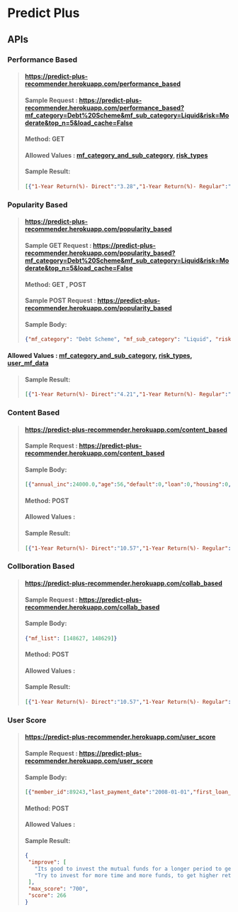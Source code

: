 # Predict Plus
## APIs

### Performance Based

> 
> #### https://predict-plus-recommender.herokuapp.com/performance_based
> 
> #### Sample Request : https://predict-plus-recommender.herokuapp.com/performance_based?mf_category=Debt%20Scheme&mf_sub_category=Liquid&risk=Moderate&top_n=5&load_cache=False
> #### Method: GET
> #### Allowed Values : [mf_category_and_sub_category](reference_data\mf_category_and_sub_category.csv), [risk_types](reference_data\risk_types.csv)
> #### Sample Result: 
> 
> ```json
> [{"1-Year Return(%)- Direct":"3.28","1-Year Return(%)- Regular":"3.21","3-Year Return(%)- Direct":"5.10","3-Year Return(%)- Regular":"5.04","5-Year Return(%)- Direct":"5.88","5-Year Return(%)- Regular":"5.81","benchmark":"NIFTY Liquid Fund Index","latest NAV- Direct":"2,325.0887","latest NAV- Regular":"2,311.9423","risk":"Moderate","scheme_name":"Axis Liquid Fund"},{"1-Year Return(%)- Direct":"3.25","1-Year Return(%)- Regular":"3.17","3-Year Return(%)- Direct":"4.98","3-Year Return(%)- Regular":"4.89","5-Year Return(%)- Direct":"5.80","5-Year Return(%)- Regular":"5.71","benchmark":"CRISIL Liquid Fund Index","latest NAV- Direct":"2,408.2207","latest NAV- Regular":"2,388.7586","risk":"Moderate","scheme_name":"BOI AXA Liquid Fund"},{"1-Year Return(%)- Direct":"3.42","1-Year Return(%)- Regular":"3.17","3-Year Return(%)- Direct":"5.19","3-Year Return(%)- Regular":"4.96","5-Year Return(%)- Direct":"5.89","5-Year Return(%)- Regular":"5.70","benchmark":"NIFTY Liquid Fund Index","latest NAV- Direct":"2,702.5092","latest NAV- Regular":"2,668.2378","risk":"Moderate","scheme_name":"Edelweiss Liquid Fund"},{"1-Year Return(%)- Direct":"3.23","1-Year Return(%)- Regular":"3.13","3-Year Return(%)- Direct":"5.01","3-Year Return(%)- Regular":"4.91","5-Year Return(%)- Direct":"5.76","5-Year Return(%)- Regular":"5.65","benchmark":"CRISIL Liquid Fund Index","latest NAV- Direct":"4,116.2249","latest NAV- Regular":"4,085.7339","risk":"Moderate","scheme_name":"HDFC Liquid Fund"},{"1-Year Return(%)- Direct":"2.93","1-Year Return(%)- Regular":"2.88","3-Year Return(%)- Direct":"4.41","3-Year Return(%)- Regular":"4.36","5-Year Return(%)- Direct":"5.25","5-Year Return(%)- Regular":"5.20","benchmark":"CRISIL Liquid Fund Index","latest NAV- Direct":"1,615.7312","latest NAV- Regular":"1,609.3442","risk":"Moderate","scheme_name":"IIFL Liquid Fund"}]
> ```

### Popularity Based

> #### https://predict-plus-recommender.herokuapp.com/popularity_based
> 
> #### Sample GET Request : https://predict-plus-recommender.herokuapp.com/popularity_based?mf_category=Debt%20Scheme&mf_sub_category=Liquid&risk=Moderate&top_n=5&load_cache=False
> #### Method: GET , POST
> #### Sample POST Request : https://predict-plus-recommender.herokuapp.com/popularity_based
> #### Sample Body:
> ``` json
> {"mf_category": "Debt Scheme", "mf_sub_category": "Liquid", "risk": "Moderate", "top_n": 5, "load_cache": "False", "user_mf_data": [{"member_id": 1192831, "mf_id": 144587}, {"member_id": 791766, "mf_id": 142589}, {"member_id": 906393, "mf_id": 117974}, {"member_id": 1044569, "mf_id": 139949}, {"member_id": 254710, "mf_id": 133174}, {"member_id": 1040627, "mf_id": 112495}, {"member_id": 826908, "mf_id": 109831}, {"member_id": 668840, "mf_id": 118317}, {"member_id": 615728, "mf_id": 140874}, {"member_id": 549918, "mf_id": 143504}, {"member_id": 824662, "mf_id": 143159}, {"member_id": 1269741, "mf_id": 142144}, {"member_id": 888956, "mf_id": 143154}, {"member_id": 1035551, "mf_id": 148563}, {"member_id": 855725, "mf_id": 134410}, {"member_id": 919753, "mf_id": 135973}, {"member_id": 998063, "mf_id": 148656}, {"member_id": 1271576, "mf_id": 105559}, {"member_id": 1051800, "mf_id": 128612}, {"member_id": 855725, "mf_id": 129147}, {"member_id": 1247371, "mf_id": 130145}, {"member_id": 350763, "mf_id": 148516}, {"member_id": 1073920, "mf_id": 129021}, {"member_id": 999126, "mf_id": 139761}, {"member_id": 1026182, "mf_id": 128781}, {"member_id": 734013, "mf_id": 145340}, {"member_id": 928336, "mf_id": 112718}, {"member_id": 804940, "mf_id": 147377}, {"member_id": 766849, "mf_id": 118429}, {"member_id": 513879, "mf_id": 130169}, {"member_id": 776031, "mf_id": 119565}]}
> ```
#### Allowed Values : [mf_category_and_sub_category](reference_data\mf_category_and_sub_category.csv), [risk_types](reference_data\risk_types.csv), [user_mf_data](reference_data\user_mf_data.csv)

> #### Sample Result: 
> 
> ```json
> [{"1-Year Return(%)- Direct":"4.21","1-Year Return(%)- Regular":"4.01","3-Year Return(%)- Direct":"4.56","3-Year Return(%)- Regular":"4.38","5-Year Return(%)- Direct":"5.22","5-Year Return(%)- Regular":"5.08","benchmark":"CRISIL Money Market Index","latest NAV- Direct":"3,750.6699","latest NAV- Regular":"3,716.5762","risk":"Moderate","scheme_name":"Tata Money Market Fund"},{"1-Year Return(%)- Direct":"3.23","1-Year Return(%)- Regular":"3.18","3-Year Return(%)- Direct":"5.02","3-Year Return(%)- Regular":"4.97","5-Year Return(%)- Direct":"5.81","5-Year Return(%)- Regular":"5.76","benchmark":"NIFTY Liquid Fund Index","latest NAV- Direct":"2,867.7412","latest NAV- Regular":"2,853.9973","risk":"Moderate","scheme_name":"L&T Liquid Fund"},{"1-Year Return(%)- Direct":"4.99","1-Year Return(%)- Regular":"3.91","3-Year Return(%)- Direct":"4.19","3-Year Return(%)- Regular":"3.16","5-Year Return(%)- Direct":"4.93","5-Year Return(%)- Regular":"3.92","benchmark":"CRISIL Short-Term Bond Index","latest NAV- Direct":"34.4743","latest NAV- Regular":"31.7902","risk":"Moderate","scheme_name":"HSBC Short Duration Fund"},{"1-Year Return(%)- Direct":"3.98","1-Year Return(%)- Regular":"2.82","3-Year Return(%)- Direct":"9.44","3-Year Return(%)- Regular":"8.28","5-Year Return(%)- Direct":"7.45","5-Year Return(%)- Regular":"6.41","benchmark":"CRISIL Composite Bond Index","latest NAV- Direct":"49.5722","latest NAV- Regular":"46.1093","risk":"Moderate","scheme_name":"Canara Robeco Income Fund"},{"1-Year Return(%)- Direct":"1.82","1-Year Return(%)- Regular":"1.04","3-Year Return(%)- Direct":"8.24","3-Year Return(%)- Regular":"7.39","5-Year Return(%)- Direct":"6.33","5-Year Return(%)- Regular":"5.51","benchmark":"CRISIL 10-Year Gilt","latest NAV- Direct":"2,428.4180","latest NAV- Regular":"2,258.8412","risk":"Moderate","scheme_name":"Invesco India Gilt Fund"}]
> ```


### Content Based

> #### https://predict-plus-recommender.herokuapp.com/content_based
> 
> #### Sample Request : https://predict-plus-recommender.herokuapp.com/content_based
> #### Sample Body:
> ``` json
> [{"annual_inc":24000.0,"age":56,"default":0,"loan":0,"housing":0,"amount":16153,"tenure_yr":13,"home_ownership":"RENT","marital":"married","education":"basic.4y","risk":"Moderately High","job":"Others","mf_pref":"Debt Scheme","mf_sub_pref":"Medium to Long Duration","loan_status":"Fully Paid"}]
> ```
> #### Method: POST
> #### Allowed Values : 
> #### Sample Result: 
> 
> ```json
> [{"1-Year Return(%)- Direct":"10.57","1-Year Return(%)- Regular":"10.10","3-Year Return(%)- Direct":"2.60","3-Year Return(%)- Regular":"1.89","5-Year Return(%)- Direct":"3.55","5-Year Return(%)- Regular":"2.81","benchmark":"CRISIL Medium to Long Term Debt Index","latest NAV- Direct":"59.3519","latest NAV- Regular":"55.2060","risk":"Low to Moderate","scheme_name":"UTI Bond Fund"},{"1-Year Return(%)- Direct":"22.47","1-Year Return(%)- Regular":"21.53","3-Year Return(%)- Direct":"-4.88","3-Year Return(%)- Regular":"-5.70","5-Year Return(%)- Direct":"-0.19","5-Year Return(%)- Regular":"-1.16","benchmark":"CRISIL Short Term Credit Risk Index","latest NAV- Direct":"14.8824","latest NAV- Regular":"13.5319","risk":"Moderately High","scheme_name":"UTI Credit Risk Fund"},{"1-Year Return(%)- Direct":"22.47","1-Year Return(%)- Regular":"21.53","3-Year Return(%)- Direct":"-4.88","3-Year Return(%)- Regular":"-5.70","5-Year Return(%)- Direct":"-0.19","5-Year Return(%)- Regular":"-1.16","benchmark":"CRISIL Short Term Credit Risk Index","latest NAV- Direct":"14.8824","latest NAV- Regular":"13.5319","risk":"Moderately High","scheme_name":"UTI Credit Risk Fund"},{"1-Year Return(%)- Direct":"22.47","1-Year Return(%)- Regular":"21.53","3-Year Return(%)- Direct":"-4.88","3-Year Return(%)- Regular":"-5.70","5-Year Return(%)- Direct":"-0.19","5-Year Return(%)- Regular":"-1.16","benchmark":"CRISIL Short Term Credit Risk Index","latest NAV- Direct":"14.8824","latest NAV- Regular":"13.5319","risk":"Moderately High","scheme_name":"UTI Credit Risk Fund"},{"1-Year Return(%)- Direct":"59.90","1-Year Return(%)- Regular":"58.28","3-Year Return(%)- Direct":"24.03","3-Year Return(%)- Regular":"22.62","5-Year Return(%)- Direct":"14.82","5-Year Return(%)- Regular":"13.49","benchmark":"S&P BSE 250 Large MidCap Total Return Index","latest NAV- Direct":"63.0200","latest NAV- Regular":"57.1100","risk":"Low to Moderate","scheme_name":"BOI AXA Large & Mid Cap Equity Fund"}]
> ```


### Collboration Based

> #### https://predict-plus-recommender.herokuapp.com/collab_based
> 
> #### Sample Request : https://predict-plus-recommender.herokuapp.com/collab_based
> #### Sample Body:
> ``` json
> {"mf_list": [148627, 148629]}
> ```
> #### Method: POST
> #### Allowed Values : 
> #### Sample Result: 
> 
> ```json
> [{"1-Year Return(%)- Direct":"10.57","1-Year Return(%)- Regular":"10.10","3-Year Return(%)- Direct":"2.60","3-Year Return(%)- Regular":"1.89","5-Year Return(%)- Direct":"3.55","5-Year Return(%)- Regular":"2.81","benchmark":"CRISIL Medium to Long Term Debt Index","latest NAV- Direct":"59.3519","latest NAV- Regular":"55.2060","risk":"Low to Moderate","scheme_name":"UTI Bond Fund"},{"1-Year Return(%)- Direct":"22.47","1-Year Return(%)- Regular":"21.53","3-Year Return(%)- Direct":"-4.88","3-Year Return(%)- Regular":"-5.70","5-Year Return(%)- Direct":"-0.19","5-Year Return(%)- Regular":"-1.16","benchmark":"CRISIL Short Term Credit Risk Index","latest NAV- Direct":"14.8824","latest NAV- Regular":"13.5319","risk":"Moderately High","scheme_name":"UTI Credit Risk Fund"},{"1-Year Return(%)- Direct":"22.47","1-Year Return(%)- Regular":"21.53","3-Year Return(%)- Direct":"-4.88","3-Year Return(%)- Regular":"-5.70","5-Year Return(%)- Direct":"-0.19","5-Year Return(%)- Regular":"-1.16","benchmark":"CRISIL Short Term Credit Risk Index","latest NAV- Direct":"14.8824","latest NAV- Regular":"13.5319","risk":"Moderately High","scheme_name":"UTI Credit Risk Fund"},{"1-Year Return(%)- Direct":"22.47","1-Year Return(%)- Regular":"21.53","3-Year Return(%)- Direct":"-4.88","3-Year Return(%)- Regular":"-5.70","5-Year Return(%)- Direct":"-0.19","5-Year Return(%)- Regular":"-1.16","benchmark":"CRISIL Short Term Credit Risk Index","latest NAV- Direct":"14.8824","latest NAV- Regular":"13.5319","risk":"Moderately High","scheme_name":"UTI Credit Risk Fund"},{"1-Year Return(%)- Direct":"59.90","1-Year Return(%)- Regular":"58.28","3-Year Return(%)- Direct":"24.03","3-Year Return(%)- Regular":"22.62","5-Year Return(%)- Direct":"14.82","5-Year Return(%)- Regular":"13.49","benchmark":"S&P BSE 250 Large MidCap Total Return Index","latest NAV- Direct":"63.0200","latest NAV- Regular":"57.1100","risk":"Low to Moderate","scheme_name":"BOI AXA Large & Mid Cap Equity Fund"}]
> ```



### User Score

> #### https://predict-plus-recommender.herokuapp.com/user_score
> 
> #### Sample Request : https://predict-plus-recommender.herokuapp.com/user_score
> #### Sample Body:
> ``` json
> [{"member_id":89243,"last_payment_date":"2008-01-01","first_loan_start_date":"1988-11-01","open_acc":17,"loan_payment_till_date":100,"total_loan":650,"account_balance":2932704.5,"mf_details":"[{\"mutual_fund_id\":121145,\"mutual_fund_amount\":6310,\"months_since_default\":22,\"mutual_fund_return\":1243070.0,\"mutual_fund_held_since\":14,\"mutual_fund_risk\":\"Moderate\",\"mutual_fund_category\":\"Others\"},{\"mutual_fund_id\":120391,\"mutual_fund_amount\":12790,\"months_since_default\":22,\"mutual_fund_return\":121505.0,\"mutual_fund_held_since\":17,\"mutual_fund_risk\":\"Moderate\",\"mutual_fund_category\":\"Debt Scheme\"},{\"mutual_fund_id\":129736,\"mutual_fund_amount\":13966,\"months_since_default\":22,\"mutual_fund_return\":11731.44,\"mutual_fund_held_since\":16,\"mutual_fund_risk\":\"Moderate\",\"mutual_fund_category\":\"Others\"},{\"mutual_fund_id\":128989,\"mutual_fund_amount\":12503,\"months_since_default\":22,\"mutual_fund_return\":1762923.0,\"mutual_fund_held_since\":10,\"mutual_fund_risk\":\"Moderate\",\"mutual_fund_category\":\"Others\"},{\"mutual_fund_id\":147866,\"mutual_fund_amount\":17539,\"months_since_default\":22,\"mutual_fund_return\":1701283.0,\"mutual_fund_held_since\":12,\"mutual_fund_risk\":\"Moderate\",\"mutual_fund_category\":\"Others\"},{\"mutual_fund_id\":148266,\"mutual_fund_amount\":19310,\"months_since_default\":22,\"mutual_fund_return\":1255150.0,\"mutual_fund_held_since\":8,\"mutual_fund_risk\":\"Moderate\",\"mutual_fund_category\":\"Hybrid Scheme\"},{\"mutual_fund_id\":129330,\"mutual_fund_amount\":4278,\"months_since_default\":22,\"mutual_fund_return\":551862.0,\"mutual_fund_held_since\":16,\"mutual_fund_risk\":\"Moderate\",\"mutual_fund_category\":\"Others\"},{\"mutual_fund_id\":146609,\"mutual_fund_amount\":11551,\"months_since_default\":22,\"mutual_fund_return\":11551.0,\"mutual_fund_held_since\":13,\"mutual_fund_risk\":\"Moderate\",\"mutual_fund_category\":\"Others\"},{\"mutual_fund_id\":126399,\"mutual_fund_amount\":6300,\"months_since_default\":22,\"mutual_fund_return\":5859.0,\"mutual_fund_held_since\":7,\"mutual_fund_risk\":\"Moderate\",\"mutual_fund_category\":\"Others\"},{\"mutual_fund_id\":128924,\"mutual_fund_amount\":15075,\"months_since_default\":22,\"mutual_fund_return\":1100475.0,\"mutual_fund_held_since\":9,\"mutual_fund_risk\":\"Moderate\",\"mutual_fund_category\":\"Others\"},{\"mutual_fund_id\":144337,\"mutual_fund_amount\":13875,\"months_since_default\":22,\"mutual_fund_return\":3898875.0,\"mutual_fund_held_since\":14,\"mutual_fund_risk\":\"Moderate\",\"mutual_fund_category\":\"Debt Scheme\"},{\"mutual_fund_id\":125328,\"mutual_fund_amount\":10910,\"months_since_default\":22,\"mutual_fund_return\":9600.8,\"mutual_fund_held_since\":12,\"mutual_fund_risk\":\"Moderate\",\"mutual_fund_category\":\"Others\"},{\"mutual_fund_id\":146595,\"mutual_fund_amount\":3192,\"months_since_default\":22,\"mutual_fund_return\":20748.0,\"mutual_fund_held_since\":11,\"mutual_fund_risk\":\"Moderate\",\"mutual_fund_category\":\"Others\"},{\"mutual_fund_id\":107525,\"mutual_fund_amount\":19538,\"months_since_default\":22,\"mutual_fund_return\":18561.1,\"mutual_fund_held_since\":5,\"mutual_fund_risk\":\"Moderate\",\"mutual_fund_category\":\"Others\"},{\"mutual_fund_id\":143433,\"mutual_fund_amount\":14459,\"months_since_default\":2,\"mutual_fund_return\":2212227.0,\"mutual_fund_held_since\":1,\"mutual_fund_risk\":\"Moderate\",\"mutual_fund_category\":\"Others\"},{\"mutual_fund_id\":118318,\"mutual_fund_amount\":16057,\"months_since_default\":22,\"mutual_fund_return\":15254.15,\"mutual_fund_held_since\":5,\"mutual_fund_risk\":\"Moderate\",\"mutual_fund_category\":\"Debt Scheme\"}]"}]
> ```
> #### Method: POST
> #### Allowed Values : 
> #### Sample Result: 
> 
> ```json
> {
>  "improve": [
>    "Its good to invest the mutual funds for a longer period to get the power of compound interest",
>    "Try to invest for more time and more funds, to get higher returns using the power of compound interest"
>  ],
>  "max_score": "700",
>  "score": 266
> }
> ```
